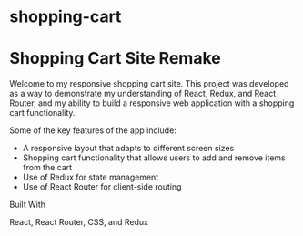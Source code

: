 # shopping-cart
**Shopping Cart Site Remake**
=============================
Welcome to my responsive shopping cart site. This project was developed as a way to demonstrate my understanding of React, Redux, and React Router, and my ability to build a responsive web application with a shopping cart functionality.

Some of the key features of the app include:

- A responsive layout that adapts to different screen sizes
- Shopping cart functionality that allows users to add and remove items from the cart
- Use of Redux for state management
- Use of React Router for client-side routing

Built With

React, React Router, CSS, and Redux
